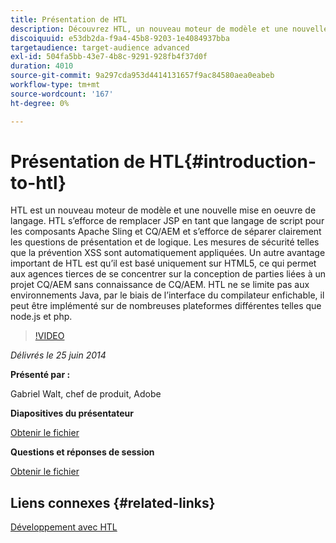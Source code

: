 ```yaml
---
title: Présentation de HTL
description: Découvrez HTL, un nouveau moteur de modèle et une nouvelle mise en oeuvre linguistique. HTL s’efforce de remplacer JSP en tant que langage de script pour les composants Apache Sling et CQ/AEM et s’efforce de séparer clairement les questions de présentation et de logique.
discoiquuid: e53db2da-f9a4-45b8-9203-1e4084937bba
targetaudience: target-audience advanced
exl-id: 504fa5bb-43e7-4b8c-9291-928fb4f37d0f
duration: 4010
source-git-commit: 9a297cda953d4414131657f9ac84580aea0eabeb
workflow-type: tm+mt
source-wordcount: '167'
ht-degree: 0%

---
```


# Présentation de HTL{#introduction-to-htl}

HTL est un nouveau moteur de modèle et une nouvelle mise en oeuvre de langage. HTL s’efforce de remplacer JSP en tant que langage de script pour les composants Apache Sling et CQ/AEM et s’efforce de séparer clairement les questions de présentation et de logique. Les mesures de sécurité telles que la prévention XSS sont automatiquement appliquées. Un autre avantage important de HTL est qu’il est basé uniquement sur HTML5, ce qui permet aux agences tierces de se concentrer sur la conception de parties liées à un projet CQ/AEM sans connaissance de CQ/AEM. HTL ne se limite pas aux environnements Java, par le biais de l’interface du compilateur enfichable, il peut être implémenté sur de nombreuses plateformes différentes telles que node.js et php.

>[!VIDEO](https://video.tv.adobe.com/v/19504/?quality=9)

*Délivrés le 25 juin 2014*

**Présenté par :**

Gabriel Walt, chef de produit, Adobe

**Diapositives du présentateur**

[Obtenir le fichier](assets/sightly-component-development.pdf)

**Questions et réponses de session**

[Obtenir le fichier](assets/introduction-to-sightly-q-as.pdf)

## Liens connexes {#related-links}

[Développement avec HTL](https://docs.adobe.com/docs/en/htl/overview.html?wcmmode=disabled)

<!--
[Get back to the Overview](https://helpx.adobe.com/fr/experience-manager/kt/eseminars/gems/aem-index.html)
-->
